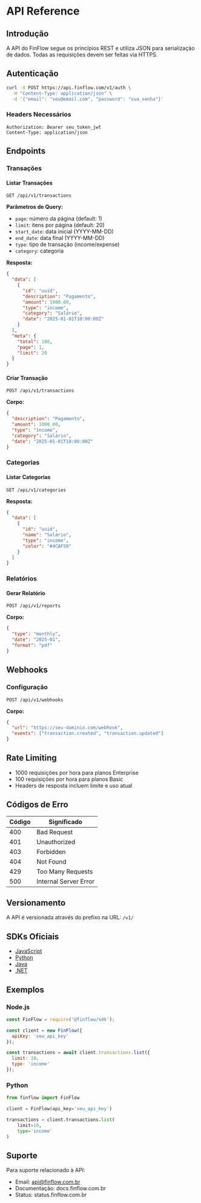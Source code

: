# API Reference

## Introdução

A API do FinFlow segue os princípios REST e utiliza JSON para serialização de dados. Todas as requisições devem ser feitas via HTTPS.

## Autenticação

```bash
curl -X POST https://api.finflow.com/v1/auth \
  -H "Content-Type: application/json" \
  -d '{"email": "seu@email.com", "password": "sua_senha"}'
```

### Headers Necessários

```http
Authorization: Bearer seu_token_jwt
Content-Type: application/json
```

## Endpoints

### Transações

#### Listar Transações

```http
GET /api/v1/transactions
```

**Parâmetros de Query:**
- `page`: número da página (default: 1)
- `limit`: itens por página (default: 20)
- `start_date`: data inicial (YYYY-MM-DD)
- `end_date`: data final (YYYY-MM-DD)
- `type`: tipo de transação (income/expense)
- `category`: categoria

**Resposta:**
```json
{
  "data": [
    {
      "id": "uuid",
      "description": "Pagamento",
      "amount": 1000.00,
      "type": "income",
      "category": "Salário",
      "date": "2025-01-01T10:00:00Z"
    }
  ],
  "meta": {
    "total": 100,
    "page": 1,
    "limit": 20
  }
}
```

#### Criar Transação

```http
POST /api/v1/transactions
```

**Corpo:**
```json
{
  "description": "Pagamento",
  "amount": 1000.00,
  "type": "income",
  "category": "Salário",
  "date": "2025-01-01T10:00:00Z"
}
```

### Categorias

#### Listar Categorias

```http
GET /api/v1/categories
```

**Resposta:**
```json
{
  "data": [
    {
      "id": "uuid",
      "name": "Salário",
      "type": "income",
      "color": "#4CAF50"
    }
  ]
}
```

### Relatórios

#### Gerar Relatório

```http
POST /api/v1/reports
```

**Corpo:**
```json
{
  "type": "monthly",
  "date": "2025-01",
  "format": "pdf"
}
```

## Webhooks

### Configuração

```http
POST /api/v1/webhooks
```

**Corpo:**
```json
{
  "url": "https://seu-dominio.com/webhook",
  "events": ["transaction.created", "transaction.updated"]
}
```

## Rate Limiting

- 1000 requisições por hora para planos Enterprise
- 100 requisições por hora para planos Basic
- Headers de resposta incluem limite e uso atual

## Códigos de Erro

| Código | Significado |
|--------|-------------|
| 400 | Bad Request |
| 401 | Unauthorized |
| 403 | Forbidden |
| 404 | Not Found |
| 429 | Too Many Requests |
| 500 | Internal Server Error |

## Versionamento

A API é versionada através do prefixo na URL: `/v1/`

## SDKs Oficiais

- [JavaScript](https://github.com/finflow/js-sdk)
- [Python](https://github.com/finflow/python-sdk)
- [Java](https://github.com/finflow/java-sdk)
- [.NET](https://github.com/finflow/dotnet-sdk)

## Exemplos

### Node.js
```javascript
const FinFlow = require('@finflow/sdk');

const client = new FinFlow({
  apiKey: 'seu_api_key'
});

const transactions = await client.transactions.list({
  limit: 10,
  type: 'income'
});
```

### Python
```python
from finflow import FinFlow

client = FinFlow(api_key='seu_api_key')

transactions = client.transactions.list(
    limit=10,
    type='income'
)
```

## Suporte

Para suporte relacionado à API:
- Email: api@finflow.com.br
- Documentação: docs.finflow.com.br
- Status: status.finflow.com.br